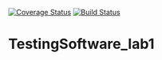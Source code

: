 [![Coverage Status](https://coveralls.io/repos/github/kpebedko22/TestingSoftware_lab1/badge.svg)](https://coveralls.io/github/kpebedko22/TestingSoftware_lab1)
[![Build Status](https://travis-ci.com/kpebedko22/TestingSoftware_lab1.svg?branch=main)](https://travis-ci.com/kpebedko22/TestingSoftware_lab1)

# TestingSoftware_lab1
